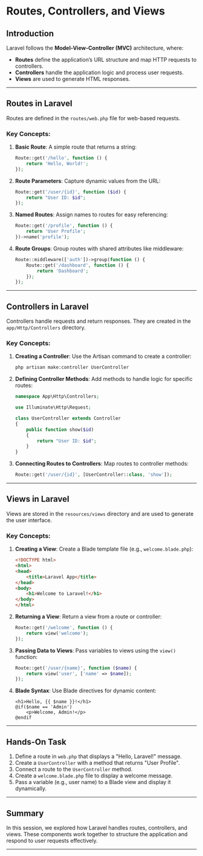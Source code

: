
# Routes, Controllers, and Views

## Introduction
Laravel follows the **Model-View-Controller (MVC)** architecture, where:
- **Routes** define the application’s URL structure and map HTTP requests to controllers.
- **Controllers** handle the application logic and process user requests.
- **Views** are used to generate HTML responses.

---

## Routes in Laravel
Routes are defined in the `routes/web.php` file for web-based requests.

### Key Concepts:
1. **Basic Route**:
   A simple route that returns a string:
   ```php
   Route::get('/hello', function () {
       return 'Hello, World!';
   });
   ```

2. **Route Parameters**:
   Capture dynamic values from the URL:
   ```php
   Route::get('/user/{id}', function ($id) {
       return "User ID: $id";
   });
   ```

3. **Named Routes**:
   Assign names to routes for easy referencing:
   ```php
   Route::get('/profile', function () {
       return 'User Profile';
   })->name('profile');
   ```

4. **Route Groups**:
   Group routes with shared attributes like middleware:
   ```php
   Route::middleware(['auth'])->group(function () {
       Route::get('/dashboard', function () {
           return 'Dashboard';
       });
   });
   ```

---

## Controllers in Laravel
Controllers handle requests and return responses. They are created in the `app/Http/Controllers` directory.

### Key Concepts:
1. **Creating a Controller**:
   Use the Artisan command to create a controller:
   ```bash
   php artisan make:controller UserController
   ```

2. **Defining Controller Methods**:
   Add methods to handle logic for specific routes:
   ```php
   namespace App\Http\Controllers;

   use Illuminate\Http\Request;

   class UserController extends Controller
   {
       public function show($id)
       {
           return "User ID: $id";
       }
   }
   ```

3. **Connecting Routes to Controllers**:
   Map routes to controller methods:
   ```php
   Route::get('/user/{id}', [UserController::class, 'show']);
   ```

---

## Views in Laravel
Views are stored in the `resources/views` directory and are used to generate the user interface.

### Key Concepts:
1. **Creating a View**:
   Create a Blade template file (e.g., `welcome.blade.php`):
   ```html
   <!DOCTYPE html>
   <html>
   <head>
       <title>Laravel App</title>
   </head>
   <body>
       <h1>Welcome to Laravel!</h1>
   </body>
   </html>
   ```

2. **Returning a View**:
   Return a view from a route or controller:
   ```php
   Route::get('/welcome', function () {
       return view('welcome');
   });
   ```

3. **Passing Data to Views**:
   Pass variables to views using the `view()` function:
   ```php
   Route::get('/user/{name}', function ($name) {
       return view('user', ['name' => $name]);
   });
   ```

4. **Blade Syntax**:
   Use Blade directives for dynamic content:
   ```blade
   <h1>Hello, {{ $name }}!</h1>
   @if($name == 'Admin')
       <p>Welcome, Admin!</p>
   @endif
   ```

---

## Hands-On Task
1. Define a route in `web.php` that displays a "Hello, Laravel!" message.
2. Create a `UserController` with a method that returns "User Profile".
3. Connect a route to the `UserController` method.
4. Create a `welcome.blade.php` file to display a welcome message.
5. Pass a variable (e.g., user name) to a Blade view and display it dynamically.

---

## Summary
In this session, we explored how Laravel handles routes, controllers, and views. These components work together to structure the application and respond to user requests effectively.

---
